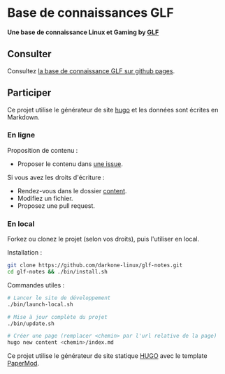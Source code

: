 # Base de connaissances GLF

**Une base de connaissance Linux et Gaming by [GLF](https://www.gaminglinux.fr/)**

## Consulter

Consultez [la base de connaissance GLF sur github pages](https://gaming-linux-fr.github.io/glf-notes/).

## Participer

Ce projet utilise le générateur de site [hugo](https://gohugo.io/) et les données sont écrites en Markdown.

### En ligne

Proposition de contenu :

- Proposer le contenu dans [une issue]().

Si vous avez les droits d'écriture :

- Rendez-vous dans le dossier [content](content/).
- Modifiez un fichier.
- Proposez une pull request.

### En local

Forkez ou clonez le projet (selon vos droits), puis l'utiliser en local.

Installation :

```sh
git clone https://github.com/darkone-linux/glf-notes.git
cd glf-notes && ./bin/install.sh
```

Commandes utiles :

```sh
# Lancer le site de développement
./bin/launch-local.sh

# Mise à jour complète du projet
./bin/update.sh

# Créer une page (remplacer <chemin> par l'url relative de la page)
hugo new content <chemin>/index.md
```

Ce projet utilise le générateur de site statique [HUGO](https://gohugo.io/) avec le template [PaperMod](https://github.com/adityatelange/hugo-PaperMod/).